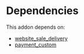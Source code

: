 # Dependencies

This addon depends on:

- [website_sale_delivery](https://github.com/bringout/oca-ocb-sale/tree/c17ba68cff0610f4dfb2f6dd7d61af76671084cf/odoo-bringout-oca-ocb-website_sale_delivery)
- [payment_custom](../../odoo-bringout-oca-ocb-payment_custom)
